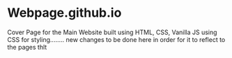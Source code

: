 # Webpage.github.io


Cover Page for the Main Website built using HTML, CSS, Vanilla JS using CSS for styling........
new changes to be done here in order for it to reflect to the pages thlt
 
